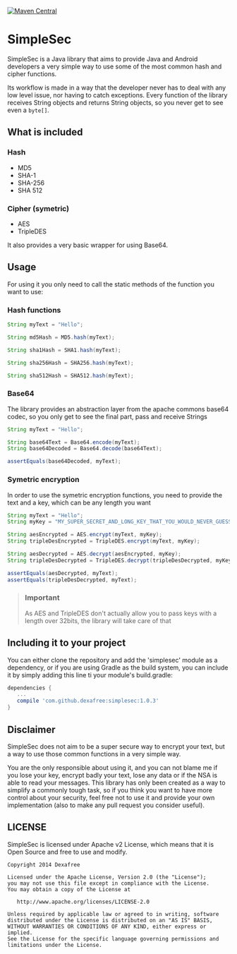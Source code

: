 [![Maven Central](https://maven-badges.herokuapp.com/maven-central/com.github.dexafree/simplesec/badge.svg?style=flat)](https://maven-badges.herokuapp.com/maven-central/com.github.dexafree/simplesec)

# SimpleSec

SimpleSec is a Java library that aims to provide Java and Android developers a very simple way to use some of the most common hash and cipher functions.

Its workflow is made in a way that the developer never has to deal with any low level issue, nor having to catch exceptions.
Every function of the library receives String objects and returns String objects, so you never get to see even a `byte[]`.

## What is included

### Hash
* MD5
* SHA-1
* SHA-256
* SHA 512

### Cipher (symetric)
* AES
* TripleDES

It also provides a very basic wrapper for using Base64.

## Usage
For using it you only need to call the static methods of the function you want to use:


### Hash functions

```java
String myText = "Hello";

String md5Hash = MD5.hash(myText);

String sha1Hash = SHA1.hash(myText);

String sha256Hash = SHA256.hash(myText);

String sha512Hash = SHA512.hash(myText);
```

### Base64
The library provides an abstraction layer from the apache commons base64 codec, so you only get to see the final part, pass and receive Strings

```java
String myText = "Hello";

String base64Text = Base64.encode(myText);
String base64Decoded = Base64.decode(base64Text);

assertEquals(base64Decoded, myText);
```

### Symetric encryption
In order to use the symetric encryption functions, you need to provide the text and a key, which can be any length you want

```java
String myText = "Hello";
String myKey = "MY_SUPER_SECRET_AND_LONG_KEY_THAT_YOU_WOULD_NEVER_GUESS";

String aesEncrypted = AES.encrypt(myText, myKey);
String tripleDesEncrypted = TripleDES.encrypt(myText, myKey);

String aesDecrypted = AES.decrypt(aesEncrypted, myKey);
String tripleDesDecrypted = TripleDES.decrypt(tripleDesDecrypted, myKey);

assertEquals(aesDecrypted, myText);
assertEquals(tripleDesDecrypted, myText);
```

> ### Important
> As AES and TripleDES don't actually allow you to pass keys with a length over 32bits, the library will take care of that

## Including it to your project
You can either clone the repository and add the 'simplesec' module as a dependency, or if you are using Gradle as the build system, you can include it by simply adding this line ti your module's build.gradle:

```groovy
dependencies {
   ...
   compile 'com.github.dexafree:simplesec:1.0.3'
}
```

## Disclaimer
SimpleSec does not aim to be a super secure way to encrypt your text, but a way to use those common functions in a very simple way.

You are the only responsible about using it, and you can not blame me if you lose your key, encrypt badly your text, lose any data or if the NSA is able to read your messages.
This library has only been created as a way to simplify a commonly tough task, so if you think you want to have more control about your security, feel free not to use it and provide your own implementation (also to make any pull request you consider useful).

## LICENSE

SimpleSec is licensed under Apache v2 License, which means that it is Open Source and free to use and modify.

```
Copyright 2014 Dexafree

Licensed under the Apache License, Version 2.0 (the "License");
you may not use this file except in compliance with the License.
You may obtain a copy of the License at

   http://www.apache.org/licenses/LICENSE-2.0

Unless required by applicable law or agreed to in writing, software
distributed under the License is distributed on an "AS IS" BASIS,
WITHOUT WARRANTIES OR CONDITIONS OF ANY KIND, either express or implied.
See the License for the specific language governing permissions and
limitations under the License.
```
